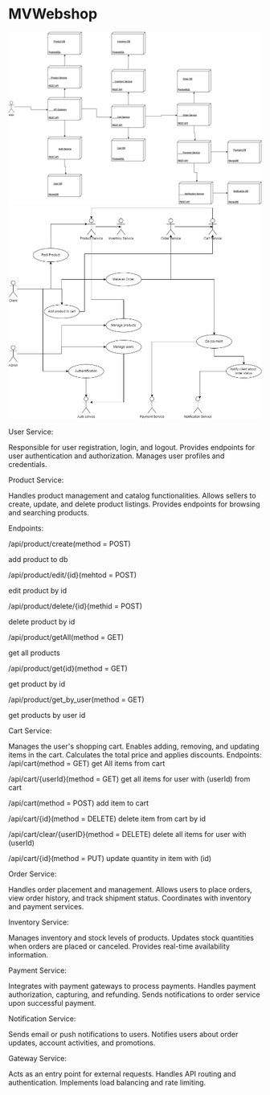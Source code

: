 # MVWebshop
![Alt](uml/deploy.drawio.png)
![Alt](uml/use-case.png)


User Service:

Responsible for user registration, login, and logout.
Provides endpoints for user authentication and authorization.
Manages user profiles and credentials.

Product Service:

Handles product management and catalog functionalities.
Allows sellers to create, update, and delete product listings.
Provides endpoints for browsing and searching products.

Endpoints:

  /api/product/create(method = POST)
  
  add product to db
  
  /api/product/edit/{id}(mehtod = POST)
  
  edit product by id
  
  /api/product/delete/{id}(methid = POST)
  
  delete product by id
  
  /api/product/getAll(method = GET)
  
  get all products
  
  /api/product/get{id}(method = GET)
  
  get product by id
  
  /api/product/get_by_user(method = GET)
  
  get products by user id
  

Cart Service:

Manages the user's shopping cart.
Enables adding, removing, and updating items in the cart.
Calculates the total price and applies discounts.
Endpoints:
  /api/cart(method = GET)
   get All items from cart
   
  /api/cart/{userId}(method = GET)
  get all items for user with (userId) from cart
  
  /api/cart(method = POST)
  add  item to cart
  
  /api/cart/{id}(method = DELETE)
  delete item from cart by id
  
  /api/cart/clear/{userID}(method = DELETE)
  delete all items for user with (userId)
  
  /api/cart/{id}(method = PUT)
  update quantity in item with (id)

Order Service:

Handles order placement and management.
Allows users to place orders, view order history, and track shipment status.
Coordinates with inventory and payment services.

Inventory Service:

Manages inventory and stock levels of products.
Updates stock quantities when orders are placed or canceled.
Provides real-time availability information.

Payment Service:

Integrates with payment gateways to process payments.
Handles payment authorization, capturing, and refunding.
Sends notifications to order service upon successful payment.

Notification Service:

Sends email or push notifications to users.
Notifies users about order updates, account activities, and promotions.

Gateway Service:

Acts as an entry point for external requests.
Handles API routing and authentication.
Implements load balancing and rate limiting.

